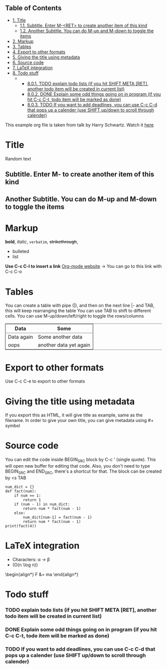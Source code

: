 <div id="table-of-contents">
<h2>Table of Contents</h2>
<div id="text-table-of-contents">
<ul>
<li><a href="#sec-1">1. Title</a>
<ul>
<li><a href="#sec-1-1">1.1. Subtitle. Enter M-&lt;RET&gt; to create another item of this kind</a></li>
<li><a href="#sec-1-2">1.2. Another Subtitle. You can do M-up and M-down to toggle the items</a></li>
</ul>
</li>
<li><a href="#sec-2">2. Markup</a></li>
<li><a href="#sec-3">3. Tables</a></li>
<li><a href="#sec-4">4. Export to other formats</a></li>
<li><a href="#sec-5">5. Giving the title using metadata</a></li>
<li><a href="#sec-6">6. Source code</a></li>
<li><a href="#sec-7">7. LaTeX integration</a></li>
<li><a href="#sec-8">8. Todo stuff</a>
<ul>
<li>
<ul>
<li><a href="#sec-8-0-1">8.0.1. <span class="todo TODO">TODO</span> explain todo lists (if you hit SHIFT META [RET], another todo item will be created in current list)</a></li>
<li><a href="#sec-8-0-2">8.0.2. <span class="done DONE">DONE</span> Explain some odd things going on in program (if you hit C-c C-t, todo item will be marked as done)</a></li>
<li><a href="#sec-8-0-3">8.0.3. <span class="todo TODO">TODO</span> If you want to add deadlines, you can use C-c C-d that pops up a calender (use SHIFT up/down to scroll through calender)</a></li>
</ul>
</li>
</ul>
</li>
</ul>
</div>
</div>

This example org file is taken from talk by Harry Schwartz. Watch it [here](https://www.youtube.com/watch?v%3DSzA2YODtgK4&index%3D4&t%3D688s&list%3DWL)

# Title<a id="sec-1" name="sec-1"></a>

Random text

## Subtitle. Enter M-<RET> to create another item of this kind<a id="sec-1-1" name="sec-1-1"></a>

## Another Subtitle. You can do M-up and M-down to toggle the items<a id="sec-1-2" name="sec-1-2"></a>

# Markup<a id="sec-2" name="sec-2"></a>

**bold**, *italic*, `verbatim`, <del>strikethrough</del>, 

-   bulleted
-   list

**Use C-c C-l to insert a link**
[Org-mode website](http://orgmode.org) -> You can go to this link with C-c C-o

# Tables<a id="sec-3" name="sec-3"></a>

You can create a table with pipe (|), and then on the next line |- and TAB, this will keep rearranging the table
You can use TAB to shift to different cells. 
You can use M-up/down/left/right to toggle the rows/columns

<table border="2" cellspacing="0" cellpadding="6" rules="groups" frame="hsides">


<colgroup>
<col  class="left" />

<col  class="left" />
</colgroup>
<thead>
<tr>
<th scope="col" class="left">Data</th>
<th scope="col" class="left">Some</th>
</tr>
</thead>

<tbody>
<tr>
<td class="left">Data again</td>
<td class="left">Some another data</td>
</tr>


<tr>
<td class="left">oops</td>
<td class="left">another data yet again</td>
</tr>
</tbody>
</table>

# Export to other formats<a id="sec-4" name="sec-4"></a>

Use C-c C-e to export to other formats 

# Giving the title using metadata<a id="sec-5" name="sec-5"></a>

If you export this as HTML, it will give title as example, same as the filename. 
In order to give your own title, you can give metadata using #+ symbol

# Source code<a id="sec-6" name="sec-6"></a>

You can edit the code inside BEGIN<sub>SRC</sub> block by C-c ' (single quote). This will open new buffer for editing that code.
Also, you don't need to type BEGIN<sub>SRC</sub> and END<sub>SRC</sub>, there's a shortcut for that. The block can be created by <s TAB

    num_dict = {}
    def fact(num):
        if num == 1:
            return 1
        if (num - 1) in num_dict:
            return num * fact(num - 1)
        else:
            num_dict[num-1] = fact(num - 1)
            return num * fact(num - 1)
    print(fact(4))

# LaTeX integration<a id="sec-7" name="sec-7"></a>

-   Characters: &alpha; &rarr; &beta;
-   \(O(n \log n)\)

\begin{align*}
    F &= ma
\end{align*}

# Todo stuff<a id="sec-8" name="sec-8"></a>

### TODO explain todo lists (if you hit SHIFT META [RET], another todo item will be created in current list)<a id="sec-8-0-1" name="sec-8-0-1"></a>

### DONE Explain some odd things going on in program (if you hit C-c C-t, todo item will be marked as done)<a id="sec-8-0-2" name="sec-8-0-2"></a>

### TODO If you want to add deadlines, you can use C-c C-d that pops up a calender (use SHIFT up/down to scroll through calender)<a id="sec-8-0-3" name="sec-8-0-3"></a>
